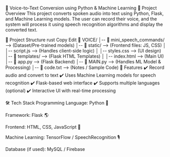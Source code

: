 🎤 Voice-to-Text Conversion using Python & Machine Learning
📌 Project Overview
This project converts spoken audio into text using Python, Flask, and Machine Learning models. The user can record their voice, and the system will process it using speech recognition algorithms and display the converted text.

📂 Project Structure
rust
Copy
Edit
📁 VOICE/
│-- 📁 mini_speech_commands/  --> (Dataset/Pre-trained models)
│-- 📁 static/  --> (Frontend files: JS, CSS)
│   │-- script.js  --> (Handles client-side logic)
│   │-- styles.css  --> (UI design)
│-- 📁 templates/  --> (Flask HTML Templates)
│   │-- index.html  --> (Main UI)
│-- 🐍 app.py  --> (Flask Backend)
│-- 🐍 MAIN.py  --> (Handles ML Model & Processing)
│-- 📄 code.txt  --> (Notes / Sample Code)
🚀 Features
✔️ Record audio and convert to text
✔️ Uses Machine Learning models for speech recognition
✔️ Flask-based web interface
✔️ Supports multiple languages (optional)
✔️ Interactive UI with real-time processing

🛠️ Tech Stack
Programming Language: Python 🐍

Framework: Flask 🌎

Frontend: HTML, CSS, JavaScript 🎨

Machine Learning: TensorFlow / SpeechRecognition 🎙️

Database (if used): MySQL / Firebase
